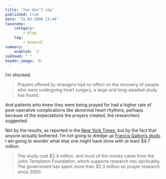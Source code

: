 ```yaml
---
title: 'You don’t say'
published: true
date: '31-03-2006 11:44'
taxonomy:
    category:
        - blog
    tag:
        - General
summary:
    enabled: '1'
subhead: " "
header_image: '0'
---
```


I’m shocked.

> Prayers offered by strangers had no effect on the recovery of people who were undergoing heart surgery, a large and long-awaited study has found.

And patients who knew they were being prayed for had a higher rate of post-operative complications like abnormal heart rhythms, perhaps because of the expectations the prayers created, the researchers suggested.

Not by the results, as reported in the [New York Times](https://www.nytimes.com/2006/03/31/health/longawaited-medical-study-questions-the-power-of-prayer.html), but by the fact that anyone actually bothered. I’m not going to dredge up [Francis Galton’s study](https://www.abelard.org/galton/galton.htm). I am going to wonder what else one might have done with at least $4.7 million.

> The study cost $2.4 million, and most of the money came from the John Templeton Foundation, which supports research into spirituality. The government has spent more than $2.3 million on prayer research since 2000.
